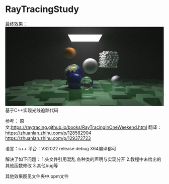 # RayTracingStudy
最终效果：
![image](https://github.com/lucking-git/RayTracingStudy/blob/master/finalscene.jpg)
基于C++实现光线追踪代码

参考：
原文:https://raytracing.github.io/books/RayTracingInOneWeekend.html
翻译：https://zhuanlan.zhihu.com/p/128582904
      https://zhuanlan.zhihu.com/p/129372723

语言：c++
平台：VS2022  release debug X64编译都可


解决了如下问题：
1.头文件引用混乱    各种类的声明与实现分开
2.教程中未给出的其他函数修改
3.其他bug等


其他效果图见文件夹中.ppm文件
